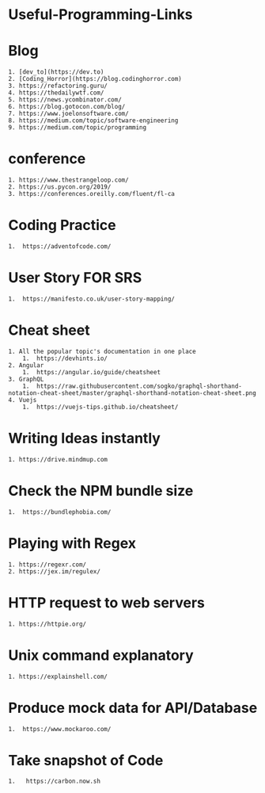 # Useful-Programming-Links



# Blog
    1. [dev_to](https://dev.to)
    2. [Coding_Horror](https://blog.codinghorror.com)
    3. https://refactoring.guru/
    4. https://thedailywtf.com/
    5. https://news.ycombinator.com/
    6. https://blog.gotocon.com/blog/
    7. https://www.joelonsoftware.com/
    8. https://medium.com/topic/software-engineering
    9. https://medium.com/topic/programming
    
# conference 
    1. https://www.thestrangeloop.com/
    2. https://us.pycon.org/2019/
    3. https://conferences.oreilly.com/fluent/fl-ca
    
# Coding Practice
    1.  https://adventofcode.com/
    

# User Story FOR SRS
    1.  https://manifesto.co.uk/user-story-mapping/
    
# Cheat sheet
    1. All the popular topic's documentation in one place
        1.  https://devhints.io/
    2. Angular
        1.  https://angular.io/guide/cheatsheet
    3. GraphQL
        1.  https://raw.githubusercontent.com/sogko/graphql-shorthand-notation-cheat-sheet/master/graphql-shorthand-notation-cheat-sheet.png
    4. Vuejs
        1.  https://vuejs-tips.github.io/cheatsheet/  
        
        
# Writing Ideas instantly
    1. https://drive.mindmup.com
    

# Check the NPM bundle size
    1.  https://bundlephobia.com/
    
    
# Playing with Regex
    1. https://regexr.com/
    2. https://jex.im/regulex/
    
# HTTP request to web servers
    1. https://httpie.org/
    
    
# Unix command explanatory
    1. https://explainshell.com/
    
    
# Produce mock data for API/Database
    1.  https://www.mockaroo.com/  
    
    
# Take snapshot of Code
    1.   https://carbon.now.sh
    
    
    
    
    
